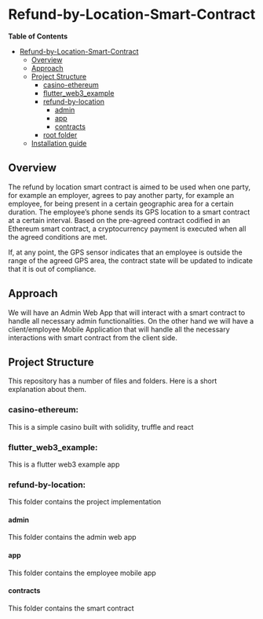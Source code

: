 # Refund-by-Location-Smart-Contract
**Table of Contents**

- [Refund-by-Location-Smart-Contract](#Refund-by-Location-Smart-Contract)
    - [Overview](#Overview)
    - [Approach](#Approach)
    - [Project Structure](#project-structure)
        - [casino-ethereum](#casino-ethereum)
        - [flutter_web3_example](#flutter_web3_example)
        - [refund-by-location](#refund-by-location)
            - [admin](#admin)
            - [app](#app)
            - [contracts](#contracts)
        - [root folder](#root-folder)
    - [Installation guide](#installation-guide)
## Overview
The refund by location smart contract is aimed to be used when one party, for example an employer, agrees to pay another party, for example an employee, for being present in a certain geographic area for a certain duration. The employee’s phone sends its GPS location to a smart contract at a certain interval. Based on the pre-agreed contract codified in an Ethereum smart contract, a cryptocurrency payment is executed when all the agreed conditions are met.  

If, at any point, the GPS sensor indicates that an employee is outside the range of the agreed GPS area, the contract state will be updated to indicate that it is out of compliance.

## Approach
We will have an Admin Web App that will interact with a smart contract to handle all necessary admin functionalities. On the other hand we will have a client/employee Mobile Application that will handle all the necessary interactions with smart contract from the client side.

## Project Structure
This repository has a number of files and folders. Here is a short explanation about them.

### casino-ethereum:
This is a simple casino built with solidity, truffle and react

### flutter_web3_example:
This is a flutter web3 example app

### refund-by-location:
This folder contains the project implementation

#### admin
This folder contains the admin web app

#### app
This folder contains the employee mobile app

#### contracts
This folder contains the smart contract
